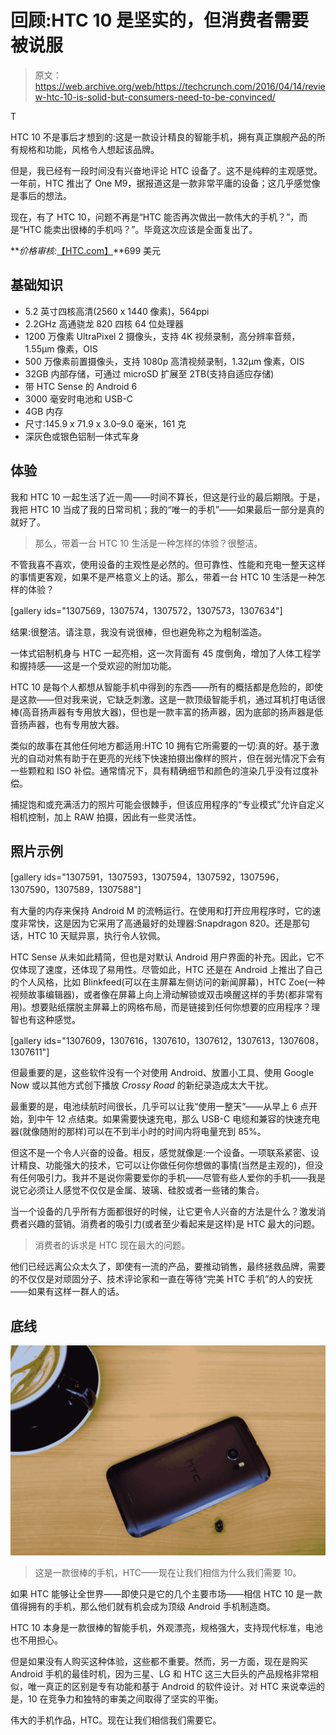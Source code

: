 # 回顾:HTC 10 是坚实的，但消费者需要被说服

> 原文：<https://web.archive.org/web/https://techcrunch.com/2016/04/14/review-htc-10-is-solid-but-consumers-need-to-be-convinced/>

T

HTC 10 不是事后才想到的:这是一款设计精良的智能手机，拥有真正旗舰产品的所有规格和功能，风格令人想起该品牌。

但是，我已经有一段时间没有兴奋地评论 HTC 设备了。这不是纯粹的主观感觉。一年前，HTC 推出了 One M9，据报道这是一款非常平庸的设备；这几乎感觉像是事后的想法。

现在，有了 HTC 10，问题不再是“HTC 能否再次做出一款伟大的手机？”，而是“HTC 能卖出很棒的手机吗？”。毕竟这次应该是全面复出了。

***价格审核:*[【HTC.com】](https://web.archive.org/web/20221210032937/http://www.htc.com/us/go/buy-htc-10/)**699 美元

## **基础知识**

*   5.2 英寸四核高清(2560 x 1440 像素)，564ppi
*   2.2GHz 高通骁龙 820 四核 64 位处理器
*   1200 万像素 UltraPixel 2 摄像头，支持 4K 视频录制，高分辨率音频，1.55μm 像素，OIS
*   500 万像素前置摄像头，支持 1080p 高清视频录制，1.32μm 像素，OIS
*   32GB 内部存储，可通过 microSD 扩展至 2TB(支持自适应存储)
*   带 HTC Sense 的 Android 6
*   3000 毫安时电池和 USB-C
*   4GB 内存
*   尺寸:145.9 x 71.9 x 3.0–9.0 毫米，161 克
*   深灰色或银色铝制一体式车身

## **体验**

我和 HTC 10 一起生活了近一周——时间不算长，但这是行业的最后期限。于是，我把 HTC 10 当成了我的日常司机；我的“唯一的手机”——如果最后一部分是真的就好了。

> 那么，带着一台 HTC 10 生活是一种怎样的体验？很整洁。

不管我喜不喜欢，使用设备的主观性是必然的。但可靠性、性能和充电一整天这样的事情更客观，如果不是严格意义上的话。那么，带着一台 HTC 10 生活是一种怎样的体验？

[gallery ids="1307569，1307574，1307572，1307573，1307634"]

结果:很整洁。请注意，我没有说很棒，但也避免称之为粗制滥造。

一体式铝制机身与 HTC 一起亮相，这一次背面有 45 度倒角，增加了人体工程学和握持感——这是一个受欢迎的附加功能。

HTC 10 是每个人都想从智能手机中得到的东西——所有的概括都是危险的，即使是这款——但对我来说，它缺乏刺激。这是一款顶级智能手机，通过耳机打电话很棒(高音扬声器有专用放大器)，但也是一款丰富的扬声器，因为底部的扬声器是低音扬声器，也有专用放大器。

类似的故事在其他任何地方都适用:HTC 10 拥有它所需要的一切:真的好。基于激光的自动对焦有助于在更亮的光线下快速拍摄出像样的照片，但在弱光情况下会有一些颗粒和 ISO 补偿。通常情况下，具有精确细节和颜色的渲染几乎没有过度补偿。

捕捉饱和或充满活力的照片可能会很棘手，但该应用程序的“专业模式”允许自定义相机控制，加上 RAW 拍摄，因此有一些灵活性。

## **照片示例**

[gallery ids="1307591，1307593，1307594，1307592，1307596，1307590，1307589，1307588"]

有大量的内存来保持 Android M 的流畅运行。在使用和打开应用程序时，它的速度非常快，这是因为它采用了高通最好的处理器:Snapdragon 820。还是那句话，HTC 10 天赋异禀，执行令人钦佩。

HTC Sense 从未如此精简，但也是对默认 Android 用户界面的补充。因此，它不仅体现了速度，还体现了易用性。尽管如此，HTC 还是在 Android 上推出了自己的个人风格，比如 Blinkfeed(可以在主屏幕左侧访问的新闻屏幕)，HTC Zoe(一种视频故事编辑器)，或者像在屏幕上向上滑动解锁或双击唤醒这样的手势(都非常有用)。想要贴纸摆脱主屏幕上的网格布局，而是链接到任何你想要的应用程序？理智也有这种感觉。

[gallery ids="1307609，1307616，1307610，1307612，1307613，1307608，1307611"]

但最重要的是，这些软件没有一个对使用 Android、放置小工具、使用 Google Now 或以其他方式创下播放 *Crossy Road* 的新纪录造成太大干扰。

最重要的是，电池续航时间很长，几乎可以让我“使用一整天”——从早上 6 点开始，到中午 12 点结束。如果需要快速充电，那么 USB-C 电缆和兼容的快速充电器(就像随附的那样)可以在不到半小时的时间内将电量充到 85%。

但这不是一个令人兴奋的设备。相反，感觉就像是:一个设备。一项联系紧密、设计精良、功能强大的技术，它可以让你做任何你想做的事情(当然是主观的)，但没有任何吸引力。我并不是说你需要爱你的手机——尽管有些人爱你的手机——我是说它必须让人感觉不仅仅是金属、玻璃、硅胶或者一些锗的集合。

当一个设备的几乎所有方面都很好的时候，让它更令人兴奋的方法是什么？激发消费者兴趣的营销。消费者的吸引力(或者至少看起来是这样)是 HTC 最大的问题。

> 消费者的诉求是 HTC 现在最大的问题。

他们已经远离公众太久了，即使有一流的产品，要推动销售，最终拯救品牌，需要的不仅仅是对顽固分子、技术评论家和一直在等待“完美 HTC 手机”的人的安抚——如果有这样一群人的话。

## **底线**

![HTC 10](img/4e1e91e4e639bc59f2d237e7c3098130.png)

> 这是一款很棒的手机，HTC——现在让我们相信为什么我们需要 10。

如果 HTC 能够让全世界——即使只是它的几个主要市场——相信 HTC 10 是一款值得拥有的手机，那么他们就有机会成为顶级 Android 手机制造商。

HTC 10 本身是一款很棒的智能手机，外观漂亮，规格强大，支持现代标准，电池也不用担心。

但是如果没有人购买这种体验，这些都不重要。然而，另一方面，现在是购买 Android 手机的最佳时机，因为三星、LG 和 HTC 这三大巨头的产品规格非常相似，唯一真正的区别是专有功能和基于 Android 的软件设计。对 HTC 来说幸运的是，10 在竞争力和独特的审美之间取得了坚实的平衡。

伟大的手机作品，HTC。现在让我们相信我们需要它。